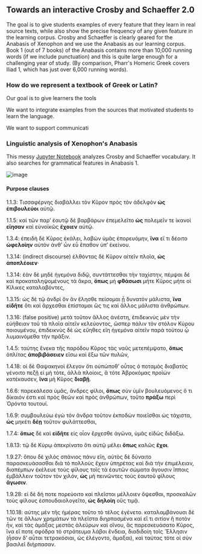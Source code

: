 ## Towards an interactive Crosby and Schaeffer 2.0

The goal is to give students examples of every feature that they learn in real source texts, while also show the precise frequency of any given feature in the learning
corpus. Crosby and Schaeffer is clearly geared for the Anabasis of Xenophon and we use the Anabasis as our learning corpus. Book 1 (out of 7 books) of the Anabasis
contains more than 10,000 running words (if we include punctuation) and this is quite large enough for a challenging year of study. (By comparison, Pharr's Homeric Greek 
covers Iliad 1, which has just over 6,000 running words).

### How do we represent a textbook of Greek or Latin?

Our goal is to give learners the tools 

We want to integrate examples from the sources that motivated students to learn the language.

We want to support communicati

### Linguistic analysis of Xenophon's Anabasis

This messy [Jupyter Notebook]([url](https://github.com/gregorycrane/CrosbySchaeffer2.0/blob/main/analyzeCS2.0.ipynb)https://github.com/gregorycrane/CrosbySchaeffer2.0/blob/main/analyzeCS2.0.ipynb)  analyzes Crosby and Schaeffer vocabulary. It also searches for grammatical features in Anabasis 1.

![image](https://github.com/gregorycrane/CrosbySchaeffer2.0/assets/5159577/8283abed-ea7e-44f5-8eef-215b1c006525)

#### Purpose clauses

 1.1.3: Τισσαφέρνης διαβάλλει τὸν Κῦρον πρὸς τὸν ἀδελφὸν **ὡς** **ἐπιβουλεύοι** αὐτῷ.
 
 1.1.5: καὶ τῶν παρʼ ἑαυτῷ δὲ βαρβάρων ἐπεμελεῖτο **ὡς** πολεμεῖν τε ἱκανοὶ **εἴησαν** καὶ εὐνοϊκῶς **ἔχοιεν** αὐτῷ.

 1.3.4: ἐπειδὴ δὲ Κῦρος ἐκάλει, λαβὼν ὑμᾶς ἐπορευόμην, **ἵνα** εἴ τι δέοιτο **ὠφελοίην** αὐτὸν ἀνθʼ ὧν εὖ ἔπαθον ὑπʼ ἐκείνου.

 1.3.14: (indirect discourse) ἐλθόντας δὲ Κῦρον αἰτεῖν πλοῖα, **ὡς** **ἀποπλέοιεν**· 

 1.3.14: ἐὰν δὲ μηδὲ ἡγεμόνα διδῷ, συντάττεσθαι τὴν ταχίστην, πέμψαι δὲ καὶ προκαταληψομένους τὰ ἄκρα, **ὅπως** μὴ **φθάσωσι** μήτε Κῦρος μήτε οἱ Κίλικες καταλαβόντες,

 1.3.15: ὡς δὲ τῷ ἀνδρὶ ὃν ἂν ἕλησθε πείσομαι ᾗ δυνατὸν μάλιστα, **ἵνα** **εἰδῆτε** ὅτι καὶ ἄρχεσθαι ἐπίσταμαι ὥς τις καὶ ἄλλος μάλιστα ἀνθρώπων.

 1.3.16: (false positive) μετὰ τοῦτον ἄλλος ἀνέστη, ἐπιδεικνὺς μὲν τὴν εὐήθειαν τοῦ τὰ πλοῖα αἰτεῖν κελεύοντος, ὥσπερ πάλιν τὸν στόλον Κύρου ποιουμένου, ἐπιδεικνὺς δὲ ὡς εὔηθες εἴη ἡγεμόνα αἰτεῖν παρὰ τούτου ᾧ λυμαινόμεθα τὴν πρᾶξιν.

 1.4.5: ταύτης ἕνεκα τῆς παρόδου Κῦρος τὰς ναῦς μετεπέμψατο, **ὅπως** ὁπλίτας **ἀποβιβάσειεν** εἴσω καὶ ἔξω τῶν πυλῶν,

 1.4.18: οἱ δὲ Θαψακηνοὶ ἔλεγον ὅτι οὐπώποθʼ οὗτος ὁ ποταμὸς διαβατὸς γένοιτο πεζῇ εἰ μὴ τότε, ἀλλὰ πλοίοις, ἃ τότε Ἀβροκόμας προϊὼν κατέκαυσεν, **ἵνα** μὴ Κῦρος **διαβῇ**.

1.6.6: παρεκάλεσα ὑμᾶς, ἄνδρες φίλοι, **ὅπως** σὺν ὑμῖν βουλευόμενος ὅ τι δίκαιόν ἐστι καὶ πρὸς θεῶν καὶ πρὸς ἀνθρώπων, τοῦτο **πράξω** περὶ Ὀρόντα τουτουί.

1.6.9: συμβουλεύω ἐγὼ τὸν ἄνδρα τοῦτον ἐκποδὼν ποιεῖσθαι ὡς τάχιστα, **ὡς** μηκέτι **δέῃ** τοῦτον φυλάττεσθαι,

1.7.4: **ὅπως** δὲ καὶ **εἰδῆτε** εἰς οἷον ἔρχεσθε ἀγῶνα, ὑμᾶς εἰδὼς διδάξω. 

1.8.13: τῷ δὲ Κύρῳ ἀπεκρίνατο ὅτι αὐτῷ μέλει **ὅπως** καλῶς **ἔχοι**.

1.9.27: ὅπου δὲ χιλὸς σπάνιος πάνυ εἴη, αὐτὸς δὲ δύναιτο παρασκευάσασθαι διὰ τὸ πολλοὺς ἔχειν ὑπηρέτας καὶ διὰ τὴν ἐπιμέλειαν, διαπέμπων ἐκέλευε τοὺς φίλους τοῖς τὰ ἑαυτῶν σώματα ἄγουσιν ἵπποις ἐμβάλλειν τοῦτον τὸν χιλόν, **ὡς** μὴ πεινῶντες τοὺς ἑαυτοῦ φίλους **ἄγωσιν**.

1.9.28: εἰ δὲ δή ποτε πορεύοιτο καὶ πλεῖστοι μέλλοιεν ὄψεσθαι, προσκαλῶν τοὺς φίλους ἐσπουδαιολογεῖτο, **ὡς** **δηλοίη** οὓς τιμᾷ. 

1.10.18: αύτης μὲν τῆς ἡμέρας τοῦτο τὸ τέλος ἐγένετο. καταλαμβάνουσι δὲ τῶν τε ἄλλων χρημάτων τὰ πλεῖστα διηρπασμένα καὶ εἴ τι σιτίον ἢ ποτὸν ἦν, καὶ τὰς ἁμάξας μεστὰς ἀλεύρων καὶ οἴνου, ἃς παρεσκευάσατο Κῦρος, ἵνα εἴ ποτε σφόδρα τὸ στράτευμα λάβοι ἔνδεια, διαδιδοίη τοῖς Ἕλλησιν (ἦσαν δʼ αὗται τετρακόσιαι, ὡς ἐλέγοντο, ἅμαξαι), καὶ ταύτας τότε οἱ σὺν βασιλεῖ διήρπασαν.



